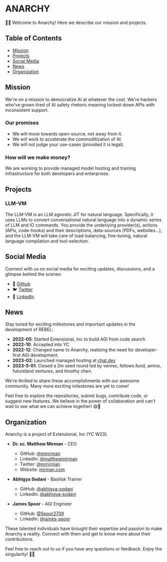 # ANARCHY

🎉🚀 Welcome to Anarchy! Here we describe our mission and projects.

## Table of Contents

- [Mission](#mission)
- [Projects](#projects)
- [Social Media](#social-media)
- [News](#news)
- [Organization](#organization)

## Mission

We're on a mission to democratize AI at whatever the cost. We're hackers who've grown tired of AI safety rhetoric meaning locked-down APIs with inconsistent support.

### Our promises
- We will move towards open-source, not away from it.
- We will work to accelerate the commoditization of AI.
- We will not judge your use-cases (provided it is legal).

### How will we make money?

We are working to provide managed model hosting and training infrastructure for both developers and enterprises.

## Projects

### LLM-VM
The LLM-VM is an LLM agnostic JIT for natural language.  Specifically, it uses LLMs to convert conversational natural language into a dynamic series of LLM and IO commands.
You provide the underlying provider(s), actions (APIs, code-hooks) and their descriptions, data-sources (PDFs, websites...), and the LLM-VM will take care of load-balancing, fine-tuning, natural language compilation and tool-selection.

## Social Media

Connect with us on social media for exciting updates, discussions, and a glimpse behind the scenes:

- 📸 [Github](https://github.com/anarchy-ai/)
- 🐦 [Twitter](https://twitter.com/awesomeproject)
- 📘 [LinkedIn](https://linkedin.com/awesomeproject)


## News

Stay tuned for exciting milestones and important updates in the development of REBEL:

- **2022-05**: Started Extensional, Inc to build AGI from code search
- **2022-10**: Accepted into YC
- **2022-12**: Changed name to Anarchy, realizing the need for developer-first AGI development.
- **2023-02**: Launched managed hosting at [chat.dev](https://chat.dev/)
- **2023-5-01**: Closed a 2m seed round led by venrex, fellows.fund, amino, futureland ventures, and timothy chen.

We're thrilled to share these accomplishments with our awesome community. Many more exciting milestones are yet to come!

Feel free to explore the repositories, submit bugs, contribute code, or suggest new features. We believe in the power of collaboration and can't wait to see what we can achieve together! 😄🌟

## Organization

Anarchy is a project of Extensional, Inc (YC W23).

- **Dr. sc. Matthew Mirman** - CEO
  - GitHub: [@mmirman](https://github.com/mmirman)
  - LinkedIn: [@matthewmirman](https://www.linkedin.com/in/matthewmirman/)
  - Twitter: [@mmirman](https://twitter.com/mmirman)
  - Website: [mirman.com](https://www.mirman.com)

- **Abhigya Sodani** - Basilisk Trainer
  - GitHub: [@abhigya-sodani](https://github.com/abhigya-sodani)
  - LinkedIn: [@abhigya-sodani](https://www.linkedin.com/in/abhigya-sodani-405918160/)

- **James Spoor** - AGI Engineer
  - GitHub: [@Spoor2709](https://github.com/Spoor2709)
  - LinkedIn: [@james-spoor](https://www.linkedin.com/in/james-spoor/)

These talented individuals have brought their expertise and passion to make Anarchy a reality. Connect with them and get to know more about their contributions.

Feel free to reach out to us if you have any questions or feedback. Enjoy the singularity! 🎉🚀
